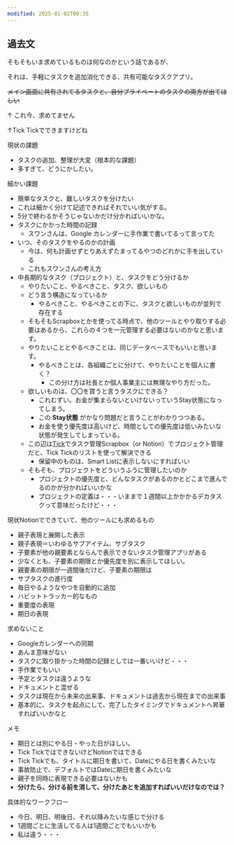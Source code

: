 ```yaml
---
modified: 2025-01-02T00:35
---
```

  

  

  

## 過去文

そもそもいま求めているものは何なのかという話であるが、

それは、手軽にタスクを追加消化できる、共有可能なタスクアプリ。

~~メイン画面に共有されてるタスクと、自分プライベートのタスクの両方が出てほしい~~

↑ これ今、求めてません

↑Tick Tickでできますけどね

  

現状の課題

- タスクの追加、整理が大変（根本的な課題）
- 多すぎて、どうにかしたい。

  
細かい課題  

- 簡単なタスクと、難しいタスクを分けたい
- これは細かく分けて記述できればそれでいい気がする。
- 5分で終わるかそうじゃないかだけ分かればいいかな。
- タスクにかかった時間の記録
    - スワンさんは、Google カレンダーに手作業で書いてるって言ってた
- いつ、そのタスクをやるのかの計画
    - 今は、何も計画せずとりあえずたまってるやつのどれかに手を出している
    - これもスワンさんの考え方
- 中長期的なタスク（プロジェクト）と、タスクをどう分けるか
    - やりたいこと、やるべきこと、タスク、欲しいもの
    - どう言う構造になっているか
        - やるべきこと、やるべきことの下に、タスクと欲しいものが並列で存在する
    - そもそもScrapboxとかを使ってる時点で、他のツールとやり取りする必要はあるから、これらの４つを一元管理する必要はないのかなと思います。
    - やりたいこととやるべきことは、同じデータベースでもいいと思います。
        - やるべきことは、各組織ごとに分けて、やりたいことを個人に書く？
            - この分け方は社長とか個人事業主には無理なやり方だった。
    - 欲しいものは、〇〇を買うと言うタスクにできる？
        - これむずい。お金が集まらないといけないっていうStay状態になってしまう。
        - この **Stay状態** がかなり問題だと言うことがわかりつつある。
        - お金を使う優先度は高いけど、時間としての優先度は低いみたいな状態が発生してしまっている。
    - この辺は[Tick](https://www.notion.soTick)でタスク管理Scrapbox（or Notion）でプロジェクト管理だと、Tick Tickのリストを使って解決できる
        - 保留中のものは、Smart Listに表示しないにすればいい
    - そもそも、プロジェクトをどういうふうに管理したいのか
        - プロジェクトの優先度と、どんなタスクがあるのかとどこまで進んでるのかが分かればいいかな
        - プロジェクトの定義は・・・いままで１週間以上かかかるデカタスクって意味だったけど・・・
    

現状Notionでできていて、他のツールにも求めるもの

- 親子表現と展開した表示  
- 親子表現＝いわゆるサブアイテム、サブタスク  
- 子要素が他の親要素とならんで表示できないタスク管理アプリがある  
- 少なくとも、子要素の期限とか優先度を別に表示してほしい。  
- 親要素の期限が一週間後だけど、子要素の期限は  
- サブタスクの進行度  
- 毎日やるようなやつを自動的に追加  
- ハビットトラッカー的なもの  
- 重要度の表現  
- 期日の表現  

求めないこと

- Googleカレンダーへの同期  
- あんま意味がない  
- タスクに取り掛かった時間の記録としては一番いいけど・・・  
- 手作業でもいい  
- 予定とタスクは違うような  
- ドキュメントと混ぜる  
- タスクは現在から未来の出来事、ドキュメントは過去から現在までの出来事  
- 基本的に、タスクを起点にして、完了したタイミングでドキュメントへ昇華すればいいかなと  

メモ

- 期日とは別にやる日・やった日がほしい。  
- Tick TickではできないけどNotionではできる  
- Tick Tickでも、タイトルに期日を書いて、Dateにやる日を書くみたいな  
- 事故防止で、デフォルトではDateに期日を書くみたいな  
- 親子を同時に表現できる必要はないかも  
- **分けたら、分ける前を消して、分けたあとを追加すればいいだけなのでは？**

具体的なワークフロー

- 今日、明日、明後日、それ以降みたいな感じで分ける  
- 1週間ごとに生活してる人は1週間ごとでもいいかも  
- 私は違う・・・